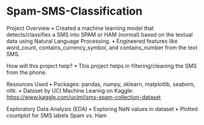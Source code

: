 # Spam-SMS-Classification
Project Overview
• Created a machine learning model that detects/classifies a SMS into SPAM or HAM (normal) based on the textual data using Natural Language Processing.
• Engineered features like word_count, contains_currency_symbol, and contains_number from the text SMS.

How will this project help?
• This project helps in filtering/cleaning the SMS from the phone.

Resources Used
• Packages: pandas, numpy, sklearn, matplotlib, seaborn, nltk.
• Dataset by UCI Machine Learing on Kaggle: https://www.kaggle.com/uciml/sms-spam-collection-dataset

Exploratory Data Analysis (EDA)
• Exploring NaN values in dataset
• Plotted countplot for SMS labels Spam vs. Ham

